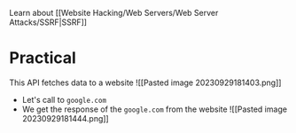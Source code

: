 Learn about [[Website Hacking/Web Servers/Web Server Attacks/SSRF|SSRF]]

# Practical
This API fetches data to a website
![[Pasted image 20230929181403.png]]

- Let's call to `google.com`
- We get the response of the `google.com` from the website
![[Pasted image 20230929181444.png]]